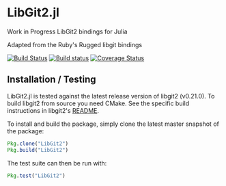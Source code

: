 # LibGit2.jl

Work in Progress LibGit2 bindings for Julia

Adapted from the Ruby's Rugged libgit bindings

[![Build Status](https://travis-ci.org/jakebolewski/LibGit2.jl.svg?branch=master)](https://travis-ci.org/jakebolewski/LibGit2.jl)
[![Build status](https://ci.appveyor.com/api/projects/status/t2pfbamvrps6v53t)](https://ci.appveyor.com/project/jakebolewski/libgit2-jl)
[![Coverage Status](https://img.shields.io/coveralls/jakebolewski/LibGit2.jl.svg)](https://coveralls.io/r/jakebolewski/LibGit2.jl)

## Installation / Testing
LibGit2.jl is tested against the latest release version of
libgit2 (v0.21.0).  To build libgit2 from source you need CMake.  See the
specific build instructions in libgit2's [README](https://github.com/libgit2/libgit2#building-libgit2---using-cmake).

To install and build the package, simply clone the latest master snapshot of the package:

```julia
Pkg.clone("LibGit2")
Pkg.build("LibGit2")
```

The test suite can then be run with:

```julia
Pkg.test("LibGit2")
```
